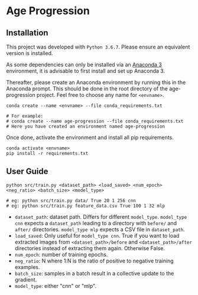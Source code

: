 # Age Progression
## Installation
This project was developed with `Python 3.6.7`. Please ensure an equivalent version is installed.

As some dependencies can only be installed via an [Anaconda 3](https://www.anaconda.com/distribution/) environment, it is advisable to first install and set up Anaconda 3. 

Thereafter, please create an Anaconda environment by running this in the Anaconda prompt. This should be done in the root directory of the age-progression project. Feel free to choose any name for `<envname>`.
```
conda create --name <envname> --file conda_requirements.txt

# For example:
# conda create --name age-progression --file conda_requirements.txt
# Here you have created an environment named age-progression
```

Once done, activate the environment and install all pip requirements.
```
conda activate <envname>
pip install -r requirements.txt
```

## User Guide
```
python src/train.py <dataset_path> <load_saved> <num_epoch> <neg_ratio> <batch_size> <model_type>

# eg: python src/train.py data/ True 20 1 256 cnn
# eg: python src/train.py feature_data.csv True 100 1 32 mlp
```
* `dataset_path`: dataset path. Differs for different `model_type`. `model_type cnn` expects a `dataset_path` leading to a directory with `before/` and `after/` directories. `model_type mlp` expects a CSV file in `dataset_path`.
* `load_saved`: Only useful for `model_type cnn`. True if you want to load extracted images from `<dataset_path>/before` and `<dataset_path>/after` directories instead of extracting them again. Otherwise False.
* `num_epoch`: number of training epochs.
* `neg_ratio`: N where 1:N is the ratio of positive to negative training examples.
* `batch_size`: samples in a batch result in a collective update to the gradient.
* `model_type`: either "cnn" or "mlp". 